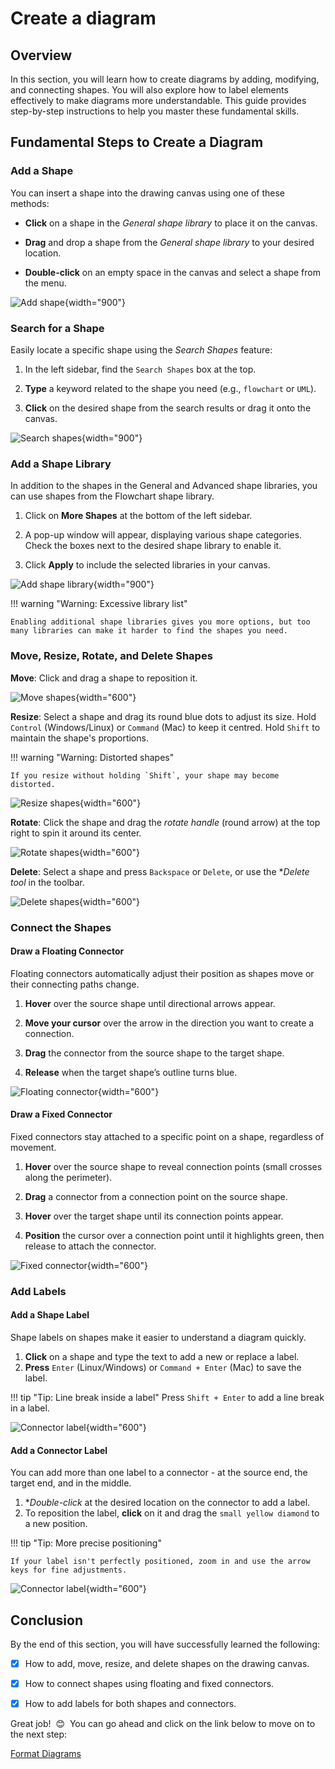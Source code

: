 # Create a diagram

## Overview

In this section, you will learn how to create diagrams by adding, modifying, and connecting shapes. You will also explore how to label elements effectively to make diagrams more understandable. This guide provides step-by-step instructions to help you master these fundamental skills.    

## Fundamental Steps to Create a Diagram

### Add a Shape

You can insert a shape into the drawing canvas using one of these methods:

- **Click** on a shape in the *General shape library* to place it on the canvas.

- **Drag** and drop a shape from the *General shape library* to your desired location.

- **Double-click** on an empty space in the canvas and select a shape from the menu.

![Add shape](assets/create-diagrams/add-shape.gif "How to add a shape"){width="900"}

### Search for a Shape

Easily locate a specific shape using the *Search Shapes* feature:

1. In the left sidebar, find the `Search Shapes` box at the top.

2. **Type** a keyword related to the shape you need (e.g., `flowchart` or `UML`).

3. **Click** on the desired shape from the search results or drag it onto the canvas.

![Search shapes](assets/create-diagrams/search-shapes.gif "How to search for a shape"){width="900"}

### Add a Shape Library

In addition to the shapes in the General and Advanced shape libraries, you can use shapes from the Flowchart shape library.

1. Click on **More Shapes** at the bottom of the left sidebar.

2. A pop-up window will appear, displaying various shape categories. Check the boxes next to the desired shape library to enable it.

3. Click **Apply** to include the selected libraries in your canvas.

![Add shape library](assets/create-diagrams/add-shape-library.gif "How to add a shape library"){width="900"}

!!! warning "Warning: Excessive library list"

    Enabling additional shape libraries gives you more options, but too many libraries can make it harder to find the shapes you need.
    
### Move, Resize, Rotate, and Delete Shapes

**Move**: Click and drag a shape to reposition it.

![Move shapes](assets/create-diagrams/move-shape.gif "How to move a shape"){width="600"}

**Resize**: Select a shape and drag its round blue dots to adjust its size. Hold `Control` (Windows/Linux) or `Command` (Mac) to keep it centred. Hold `Shift` to maintain the shape's proportions.

!!! warning "Warning: Distorted shapes"

    If you resize without holding `Shift`, your shape may become distorted.

![Resize shapes](assets/create-diagrams/resize-shape.gif "How to resize a shape"){width="600"}

**Rotate**:  Click the shape and drag the *rotate handle* (round arrow) at the top right to spin it around its center.

![Rotate shapes](assets/create-diagrams/rotate-shape.gif "How to rotate a shape"){width="600"}

**Delete**: Select a shape and press `Backspace` or `Delete`, or use the **Delete tool* in the toolbar.

![Delete shapes](assets/create-diagrams/delete-shape.gif "How to delete a shape"){width="600"}

### Connect the Shapes

#### Draw a Floating Connector

Floating connectors automatically adjust their position as shapes move or their connecting paths change.

1. **Hover** over the source shape until directional arrows appear.

2. **Move your cursor** over the arrow in the direction you want to create a connection.

3. **Drag** the connector from the source shape to the target shape.

4. **Release** when the target shape’s outline turns blue.

![Floating connector](assets/create-diagrams/draw-floating-connector.gif "How to draw a floating connector"){width="600"}

#### Draw a Fixed Connector

Fixed connectors stay attached to a specific point on a shape, regardless of movement.

1. **Hover** over the source shape to reveal connection points (small crosses along the perimeter).

2. **Drag** a connector from a connection point on the source shape.

3. **Hover** over the target shape until its connection points appear.

4. **Position** the cursor over a connection point until it highlights green, then release to attach the connector.

![Fixed connector](assets/create-diagrams/draw-fixed-connector.gif "How to draw a fixed connector"){width="600"}

### Add Labels

#### Add a Shape Label

Shape labels on shapes make it easier to understand a diagram quickly.

1. **Click** on a shape and type the text to add a new or replace a label.
2. **Press** `Enter` (Linux/Windows) or `Command + Enter` (Mac) to save the label.

!!! tip "Tip: Line break inside a label"
    Press `Shift + Enter` to add a line break in a label.

![Connector label](assets/create-diagrams/add-shape-label.gif "How to add a shape label"){width="600"}

#### Add a Connector Label

You can add more than one label to a connector - at the source end, the target end, and in the middle.

1. **Double-click* at the desired location on the connector to add a label.
2. To reposition the label, **click** on it and drag the `small yellow diamond` to a new position.

!!! tip "Tip: More precise positioning"

    If your label isn't perfectly positioned, zoom in and use the arrow keys for fine adjustments.

![Connector label](assets/create-diagrams/add-connector-label.gif "How to add a connector label"){width="600"}

## Conclusion

By the end of this section, you will have successfully learned the following:

- [x] How to add, move, resize, and delete shapes on the drawing canvas.

- [x] How to connect shapes using floating and fixed connectors.

- [x] How to add labels for both shapes and connectors.

Great job! &nbsp;:blush:&nbsp; You can go ahead and click on the link below to move on to the next step:

[Format Diagrams](format-diagrams.md)